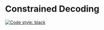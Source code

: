 # Constrained Decoding

[![Code style: black](https://img.shields.io/badge/code%20style-black-000000.svg)](https://github.com/psf/black)
